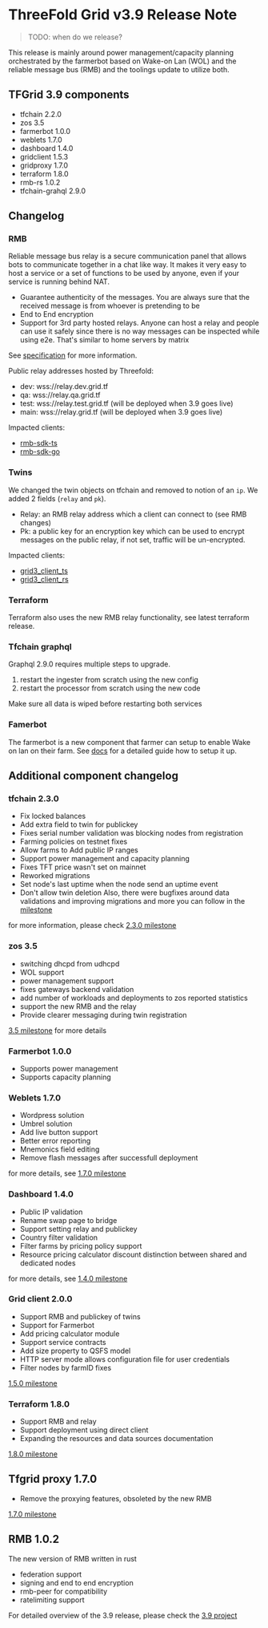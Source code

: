 # ThreeFold Grid v3.9 Release Note

> TODO: when do we release?

This release is mainly around power management/capacity planning orchestrated by the farmerbot based on Wake-on Lan (WOL) and the reliable message bus (RMB) and the toolings update to utilize both.

## TFGrid 3.9 components

- tfchain 2.2.0
- zos 3.5
- farmerbot 1.0.0
- weblets 1.7.0
- dashboard 1.4.0
- gridclient 1.5.3
- gridproxy 1.7.0
- terraform 1.8.0
- rmb-rs 1.0.2
- tfchain-grahql 2.9.0

## Changelog

### RMB

Reliable message bus relay is a secure communication panel that allows bots to communicate together in a chat like way. It makes it very easy to host a service or a set of functions to be used by anyone, even if your service is running behind NAT.

- Guarantee authenticity of the messages. You are always sure that the received message is from whoever is pretending to be
- End to End encryption
- Support for 3rd party hosted relays. Anyone can host a relay and people can use it safely since there is no way messages can be inspected while using e2e. That's similar to home servers by matrix

See [specification](https://github.com/threefoldtech/rmb-rs/blob/main/docs/readme.md) for more information.

Public relay addresses hosted by Threefold:

- dev: wss://relay.dev.grid.tf
- qa: wss://relay.qa.grid.tf
- test: wss://relay.test.grid.tf (will be deployed when 3.9 goes live)
- main: wss://relay.grid.tf (will be deployed when 3.9 goes live)

Impacted clients:

- [rmb-sdk-ts](https://github.com/threefoldtech/rmb-sdk-ts/releases/tag/v1.1.1)
- [rmb-sdk-go](https://github.com/threefoldtech/rmb-sdk-go/releases/tag/v1.0.0)

### Twins

We changed the twin objects on tfchain and removed to notion of an `ip`. We added 2 fields (`relay` and `pk`).

- Relay: an RMB relay address which a client can connect to (see RMB changes)
- Pk: a public key for an encryption key which can be used to encrypt messages on the public relay, if not set, traffic will be un-encrypted.

Impacted clients:

- [grid3_client_ts](https://github.com/threefoldtech/grid3_client_ts/releases/tag/1.5.3)
- [grid3_client_rs](https://github.com/threefoldtech/grid3_client_rs/releases/tag/v0.2.0)

### Terraform

Terraform also uses the new RMB relay functionality, see latest terraform release.

### Tfchain graphql

Graphql 2.9.0 requires multiple steps to upgrade.

1. restart the ingester from scratch using the new config
2. restart the processor from scratch using the new code

Make sure all data is wiped before restarting both services

### Famerbot

The farmerbot is a new component that farmer can setup to enable Wake on lan on their farm. See [docs](https://manual.grid.tf/farmerbot/farmerbot.html) for a detailed guide how to setup it up.

## Additional component changelog

### tfchain 2.3.0

- Fix locked balances
- Add extra field to twin for publickey
- Fixes serial number validation was blocking nodes from registration
- Farming policies on testnet fixes
- Allow farms to Add public IP ranges
- Support power management and capacity planning
- Fixes TFT price wasn't set on mainnet
- Reworked migrations
- Set node's last uptime when the node send an uptime event
- Don't allow twin deletion
  Also, there were bugfixes around data validations and improving migrations and more you can follow in the [milestone](https://github.com/threefoldtech/tfchain/milestone/11)

for more information, please check [2.3.0 milestone](https://github.com/threefoldtech/tfchain/milestone/11)

### zos 3.5

- switching dhcpd from udhcpd
- WOL support
- power management support
- fixes gateways backend validation
- add number of workloads and deployments to zos reported statistics
- support the new RMB and the relay
- Provide clearer messaging during twin registration

[3.5 milestone](https://github.com/threefoldtech/zos/milestone/12) for more details

### Farmerbot 1.0.0

- Supports power management
- Supports capacity planning

### Weblets 1.7.0

- Wordpress solution
- Umbrel solution
- Add live button support
- Better error reporting
- Mnemonics field editing
- Remove flash messages after successfull deployment

for more details, see [1.7.0 milestone](https://github.com/threefoldtech/grid_weblets/milestone/9)

### Dashboard 1.4.0

- Public IP validation
- Rename swap page to bridge
- Support setting relay and publickey
- Country filter validation
- Filter farms by pricing policy support
- Resource pricing calculator discount distinction between shared and dedicated nodes

for more details, see [1.4.0 milestone](https://github.com/threefoldtech/tfgrid_dashboard/milestone/13)

### Grid client 2.0.0

- Support RMB and publickey of twins
- Support for Farmerbot
- Add pricing calculator module
- Support service contracts
- Add size property to QSFS model
- HTTP server mode allows configuration file for user credentials
- Filter nodes by farmID fixes

[1.5.0 milestone](https://github.com/threefoldtech/grid3_client_ts/milestone/15)

### Terraform 1.8.0

- Support RMB and relay
- Support deployment using direct client
- Expanding the resources and data sources documentation

[1.8.0 milestone](https://github.com/threefoldtech/terraform-provider-grid/milestone/6)

## Tfgrid proxy 1.7.0

- Remove the proxying features, obsoleted by the new RMB

[1.7.0 milestone](https://github.com/threefoldtech/tfgridclient_proxy/milestone/6)

## RMB 1.0.2

The new version of RMB written in rust

- federation support
- signing and end to end encryption
- rmb-peer for compatibility
- ratelimiting support

For detailed overview of the 3.9 release, please check the [3.9 project](https://github.com/orgs/threefoldtech/projects/172)
